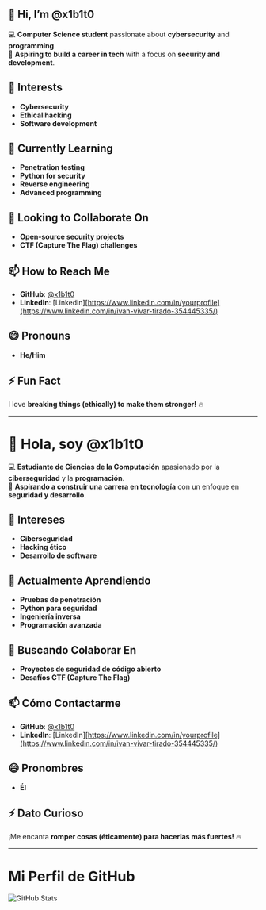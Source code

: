 ## 👋 Hi, I’m @x1b1t0  

💻 **Computer Science student** passionate about **cybersecurity** and **programming**.  
🎯 **Aspiring to build a career in tech** with a focus on **security and development**.  

## 👀 Interests  
- **Cybersecurity**  
- **Ethical hacking**  
- **Software development**  

## 🌱 Currently Learning  
- **Penetration testing**  
- **Python for security**  
- **Reverse engineering**
- **Advanced programming**

## 💞️ Looking to Collaborate On  
- **Open-source security projects**  
- **CTF (Capture The Flag) challenges**  

## 📫 How to Reach Me  
- **GitHub**: [@x1b1t0](https://github.com/x1b1t0)
- **LinkedIn**: [Linkedin][https://www.linkedin.com/in/yourprofile](https://www.linkedin.com/in/ivan-vivar-tirado-354445335/)

## 😄 Pronouns  
- **He/Him** 

## ⚡ Fun Fact  
I love **breaking things (ethically) to make them stronger!** 🔥  

---

# 👋 Hola, soy @x1b1t0  

💻 **Estudiante de Ciencias de la Computación** apasionado por la **ciberseguridad** y la **programación**.  
🎯 **Aspirando a construir una carrera en tecnología** con un enfoque en **seguridad y desarrollo**.  

## 👀 Intereses  
- **Ciberseguridad**  
- **Hacking ético**  
- **Desarrollo de software**  

## 🌱 Actualmente Aprendiendo  
- **Pruebas de penetración**  
- **Python para seguridad**  
- **Ingeniería inversa**
- **Programación avanzada**

## 💞️ Buscando Colaborar En  
- **Proyectos de seguridad de código abierto**  
- **Desafíos CTF (Capture The Flag)**  

## 📫 Cómo Contactarme  
- **GitHub**: [@x1b1t0](https://github.com/x1b1t0)
- **LinkedIn**: [LinkedIn][https://www.linkedin.com/in/yourprofile](https://www.linkedin.com/in/ivan-vivar-tirado-354445335/)
## 😄 Pronombres  
- **Él** 

## ⚡ Dato Curioso  
¡Me encanta **romper cosas (éticamente) para hacerlas más fuertes!** 🔥  

---

# Mi Perfil de GitHub

![GitHub Stats]([(https://camo.githubusercontent.com/ffaa6559ad5ac226c7fc389ab0c3010028e9979d9fd5945cb730abcd7ed0a9f3/68747470733a2f2f6769746875622d726561646d652d73746174732e76657263656c2e6170702f6170692f746f702d6c616e67732f3f757365726e616d653d783162317430267468656d653d746f6b796f6e69676874266c61796f75743d636f6d70616374266c616e67735f636f756e743d323026696e636c7564655f616c6c5f636f6d6d6974733d74727565)](https://github.com/x1b1t0/TaskTracker)](https://github-readme-stats.vercel.app/api/top-langs/?username=x1b1t0&theme=tokyonight&layout=compact&langs_count=10&include_all_commits=true))

<!---
x1b1t0/x1b1t0 is a ✨ special ✨ repository because its `README.md` (this file) appears on your GitHub profile.
You can click the Preview link to take a look at your changes.
--->
